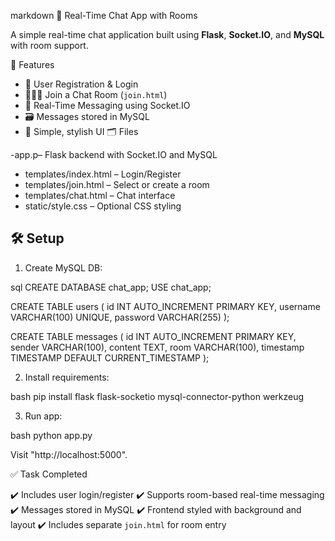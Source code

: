 


markdown
 💬 Real-Time Chat App with Rooms

A simple real-time chat application built using **Flask**, **Socket.IO**, and **MySQL** with room support.

 🚀 Features

- 🔐 User Registration & Login
- 🧑‍🤝‍🧑 Join a Chat Room (`join.html`)
- 💬 Real-Time Messaging using Socket.IO
- 🗃️ Messages stored in MySQL
- 🎨 Simple, stylish UI
 🗂️ Files

-app.p– Flask backend with Socket.IO and MySQL
- templates/index.html – Login/Register
- templates/join.html – Select or create a room
- templates/chat.html – Chat interface
- static/style.css – Optional CSS styling

## 🛠️ Setup

1. Create MySQL DB:

sql
CREATE DATABASE chat_app;
USE chat_app;

CREATE TABLE users (
  id INT AUTO_INCREMENT PRIMARY KEY,
  username VARCHAR(100) UNIQUE,
  password VARCHAR(255)
);

CREATE TABLE messages (
  id INT AUTO_INCREMENT PRIMARY KEY,
  sender VARCHAR(100),
  content TEXT,
  room VARCHAR(100),
  timestamp TIMESTAMP DEFAULT CURRENT_TIMESTAMP
);


2. Install requirements:

bash
pip install flask flask-socketio mysql-connector-python werkzeug


3. Run app:

bash
python app.py


Visit "http://localhost:5000".

✅ Task Completed

✔️ Includes user login/register
✔️ Supports room-based real-time messaging
✔️ Messages stored in MySQL
✔️ Frontend styled with background and layout
✔️ Includes separate `join.html` for room entry




